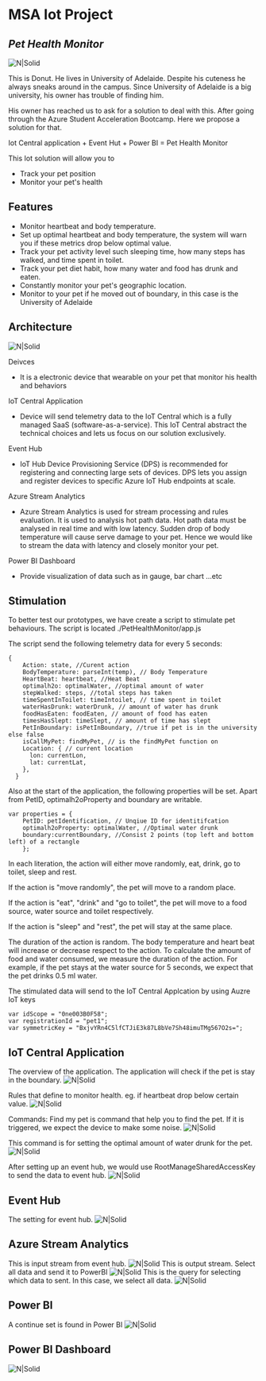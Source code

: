 # MSA Iot Project
## _Pet Health Monitor_

![N|Solid](screenshot/dog.png)

This is Donut. He lives in University of Adelaide. Despite his cuteness he always sneaks around in the campus. Since University of Adelaide is a big university, his owner has trouble of finding him.

His owner has reached us to ask for a solution to deal with this. After going through the Azure Student Acceleration Bootcamp. Here we propose a solution for that.

Iot Central application + Event Hut + Power BI = Pet Health Monitor

This Iot solution will allow you to

- Track your pet position
- Monitor your pet's health 

## Features

- Monitor heartbeat and body temperature.
- Set up optimal heartbeat and body temperature, the system will warn you if these metrics drop below optimal value.
- Track your pet activity level such sleeping time, how many steps has walked, and time spent in toilet.
- Track your pet diet habit, how many water and food has drunk and eaten.
- Constantly monitor your pet's geographic location.
- Monitor to your pet if he moved out of boundary, in this case is the University of Adelaide

## Architecture
![N|Solid](screenshot/Architecture.png)

Deivces

- It is a electronic device that wearable on your pet that monitor his health and behaviors

IoT Central Application

- Device will send telemetry data to the IoT Central which is a fully managed SaaS (software-as-a-service). This IoT Central abstract the technical choices and lets us focus on our solution exclusively.

Event Hub

- IoT Hub Device Provisioning Service (DPS) is recommended for registering and connecting large sets of devices. DPS lets you assign and register devices to specific Azure IoT Hub endpoints at scale.

Azure Stream Analytics

- Azure Stream Analytics is used for stream processing and rules evaluation. It is used to analysis hot path data. Hot path data must be analysed in real time and with low latency. Sudden drop of body temperature will cause serve damage to your pet. Hence we would like to stream the data with latency and closely monitor your pet.

Power BI Dashboard

- Provide visualization of data such as in gauge, bar chart ...etc

## Stimulation
To better test our prototypes, we have create a script to stimulate pet behaviours. The script is located ./PetHealthMonitor/app.js

The script send the following telemetry data for every 5 seconds:
```
{
    Action: state, //Curent action
    BodyTemperature: parseInt(temp), // Body Temperature
    HeartBeat: heartbeat, //Heat Beat
    optimalh2o: optimalWater, //optimal amount of water
    stepWalked: steps, //total steps has taken
    timeSpentInToilet: timeIntoilet, // time spent in toilet
    waterHasDrunk: waterDrunk, // amount of water has drunk
    foodHasEaten: foodEaten, // amount of food has eaten
    timesHasSlept: timeSlept, // amount of time has slept
    PetInBoundary: isPetInBoundary, //true if pet is in the university else false
    isCallMyPet: findMyPet, // is the findMyPet function on
    Location: { // current location
      lon: currentLon,
      lat: currentLat,
    },
  }
```
Also at the start of the application, the following properties will be set. Apart from PetID, optimalh2oProperty and boundary are writable. 
```
var properties = {
    PetID: petIdentification, // Unqiue ID for identitifcation
    optimalh2oProperty: optimalWater, //Optimal water drunk
    boundary:currentBoundary, //Consist 2 points (top left and bottom left) of a rectangle
    };
```

In each literation, the action will either move randomly, eat, drink, go to toilet, sleep and rest.

If the action is "move randomly", the pet will move to a random place.

If the action is "eat", "drink" and "go to toilet", the pet will move to a food source, water source and toilet respectively.

If the action is "sleep" and "rest", the pet will stay at the same place.

The duration of the action is random. The body temperature and heart beat will increase or decrease respect to the action. To calculate the amount of food and 
water consumed, we measure the duration of the action. For example, if the pet stays at the water source for 5 seconds, we expect that the pet drinks 0.5 ml water.

The stimulated data will send to the IoT Central Applcation by using Auzre IoT keys

```
var idScope = "0ne003B0F58";
var registrationId = "pet1";
var symmetricKey = "BxjvYRn4C5lfCTJiE3k87L8bVe7Sh48imuTMg567O2s=";
```

## IoT Central Application

The overview of the application. The application will check if the pet is stay in the boundary.
![N|Solid](screenshot/IoT_Central.png)

Rules that define to monitor health. eg. if heartbeat drop below certain value.
![N|Solid](screenshot/Heartbeat_rule.png)

Commands:
Find my pet is command that help you to find the pet. If it is triggered, we expect the device to make some noise.
![N|Solid](screenshot/findMyPet_command.png)

This command is for setting the optimal amount of water drunk for the pet. 
![N|Solid](screenshot/setH2o_command.png)

After setting up an event hub, we would use RootManageSharedAccessKey to send the data to event hub.
![N|Solid](screenshot/data2eventhub.png)

## Event Hub
The setting for event hub.
![N|Solid](screenshot/EventHub.png)

## Azure Stream Analytics
This is input stream from event hub.
![N|Solid](screenshot/inputstream.png)
This is output stream. Select all data and send it to PowerBI
![N|Solid](screenshot/outputstream.png)
This is the query for selecting which data to sent. In this case, we select all data.
![N|Solid](screenshot/Stream_Analytics.png)

## Power BI
A continue set is found in Power BI
![N|Solid](screenshot/continuousData.png)
## Power BI Dashboard

![N|Solid](screenshot/powerBIdashboard.gif)
